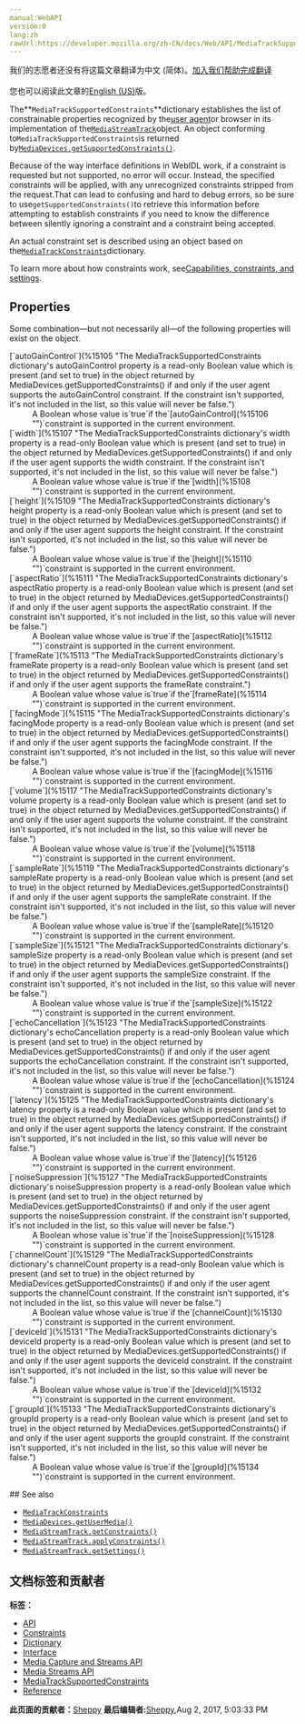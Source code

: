 ```yaml
---
manual:WebAPI
version:0
lang:zh
rawUrl:https://developer.mozilla.org/zh-CN/docs/Web/API/MediaTrackSupportedConstraints
---
```




<bdi>我们的志愿者还没有将这篇文章翻译为<bdi>中文 (简体)</bdi>。[加入我们帮助完成翻译](%15104 "")<br></br>您也可以阅读此文章的[English (US)](%5053 "")版。</bdi>






The**`MediaTrackSupportedConstraints`**dictionary establishes the list of constrainable properties recognized by the[user agent](%3517 "user agent: A user agent is a computer program representing a person, for example, a browser in a Web context.")or browser in its implementation of the[`MediaStreamTrack`](%14022 "The MediaStreamTrack interface represents a single media track within a stream; typically, these are audio or video tracks, but other track types may exist as well.")object. An object conforming to`MediaTrackSupportedConstraints`is returned by[`MediaDevices.getSupportedConstraints()`](%14987 "The getSupportedConstraints() method of the MediaDevices interface returns an object based on the MediaTrackSupportedConstraints dictionary, whose member fields each specify one of the constrainable properties the user agent understands.").



Because of the way interface definitions in WebIDL work, if a constraint is requested but not supported, no error will occur. Instead, the specified constraints will be applied, with any unrecognized constraints stripped from the request.That can lead to confusing and hard to debug errors, so be sure to use`getSupportedConstraints()`to retrieve this information before attempting to establish constraints if you need to know the difference between silently ignoring a constraint and a constraint being accepted.



An actual constraint set is described using an object based on the[`MediaTrackConstraints`](%5051 "The MediaTrackConstraints dictionary is used to describe a set of capabilities and the value or values each can take on. A constraints dictionary is passed into applyConstraints() to allow a script to establish a set of exact (required) values or ranges and/or preferred values or ranges of values for the track, and the most recently-requested set of custom constraints can be retrieved by calling getConstraints().")dictionary.



To learn more about how constraints work, see[Capabilities, constraints, and settings](%5050 "").


## Properties<a name="Properties"></a>


Some combination—but not necessarily all—of the following properties will exist on the object.

<dl><dt>[`autoGainControl`](%15105 "The MediaTrackSupportedConstraints dictionary's autoGainControl property is a read-only Boolean value which is present (and set to true) in the object returned by MediaDevices.getSupportedConstraints() if and only if the user agent supports the autoGainControl constraint. If the constraint isn't supported, it's not included in the list, so this value will never be false.")</dt><dd>A Boolean whose value is`true`if the`[autoGainControl](%15106 "")`constraint is supported in the current environment.</dd><dt>[`width`](%15107 "The MediaTrackSupportedConstraints dictionary's width property is a read-only Boolean value which is present (and set to true) in the object returned by MediaDevices.getSupportedConstraints() if and only if the user agent supports the width constraint. If the constraint isn't supported, it's not included in the list, so this value will never be false.")</dt><dd>A Boolean value whose value is`true`if the`[width](%15108 "")`constraint is supported in the current environment.</dd><dt>[`height`](%15109 "The MediaTrackSupportedConstraints dictionary's height property is a read-only Boolean value which is present (and set to true) in the object returned by MediaDevices.getSupportedConstraints() if and only if the user agent supports the height constraint. If the constraint isn't supported, it's not included in the list, so this value will never be false.")</dt><dd>A Boolean value whose value is`true`if the`[height](%15110 "")`constraint is supported in the current environment.</dd><dt>[`aspectRatio`](%15111 "The MediaTrackSupportedConstraints dictionary's aspectRatio property is a read-only Boolean value which is present (and set to true) in the object returned by MediaDevices.getSupportedConstraints() if and only if the user agent supports the aspectRatio constraint. If the constraint isn't supported, it's not included in the list, so this value will never be false.")</dt><dd>A Boolean value whose value is`true`if the`[aspectRatio](%15112 "")`constraint is supported in the current environment.</dd><dt>[`frameRate`](%15113 "The MediaTrackSupportedConstraints dictionary's frameRate property is a read-only Boolean value which is present (and set to true) in the object returned by MediaDevices.getSupportedConstraints() if and only if the user agent supports the frameRate constraint.")</dt><dd>A Boolean value whose value is`true`if the`[frameRate](%15114 "")`constraint is supported in the current environment.</dd><dt>[`facingMode`](%15115 "The MediaTrackSupportedConstraints dictionary's facingMode property is a read-only Boolean value which is present (and set to true) in the object returned by MediaDevices.getSupportedConstraints() if and only if the user agent supports the facingMode constraint. If the constraint isn't supported, it's not included in the list, so this value will never be false.")</dt><dd>A Boolean value whose value is`true`if the`[facingMode](%15116 "")`constraint is supported in the current environment.</dd><dt>[`volume`](%15117 "The MediaTrackSupportedConstraints dictionary's volume property is a read-only Boolean value which is present (and set to true) in the object returned by MediaDevices.getSupportedConstraints() if and only if the user agent supports the volume constraint. If the constraint isn't supported, it's not included in the list, so this value will never be false.")</dt><dd>A Boolean value whose value is`true`if the`[volume](%15118 "")`constraint is supported in the current environment.</dd><dt>[`sampleRate`](%15119 "The MediaTrackSupportedConstraints dictionary's sampleRate property is a read-only Boolean value which is present (and set to true) in the object returned by MediaDevices.getSupportedConstraints() if and only if the user agent supports the sampleRate constraint. If the constraint isn't supported, it's not included in the list, so this value will never be false.")</dt><dd>A Boolean value whose value is`true`if the`[sampleRate](%15120 "")`constraint is supported in the current environment.</dd><dt>[`sampleSize`](%15121 "The MediaTrackSupportedConstraints dictionary's sampleSize property is a read-only Boolean value which is present (and set to true) in the object returned by MediaDevices.getSupportedConstraints() if and only if the user agent supports the sampleSize constraint. If the constraint isn't supported, it's not included in the list, so this value will never be false.")</dt><dd>A Boolean value whose value is`true`if the`[sampleSize](%15122 "")`constraint is supported in the current environment.</dd><dt>[`echoCancellation`](%15123 "The MediaTrackSupportedConstraints dictionary's echoCancellation property is a read-only Boolean value which is present (and set to true) in the object returned by MediaDevices.getSupportedConstraints() if and only if the user agent supports the echoCancellation constraint. If the constraint isn't supported, it's not included in the list, so this value will never be false.")</dt><dd>A Boolean value whose value is`true`if the`[echoCancellation](%15124 "")`constraint is supported in the current environment.</dd><dt>[`latency`](%15125 "The MediaTrackSupportedConstraints dictionary's latency property is a read-only Boolean value which is present (and set to true) in the object returned by MediaDevices.getSupportedConstraints() if and only if the user agent supports the latency constraint. If the constraint isn't supported, it's not included in the list, so this value will never be false.")</dt><dd>A Boolean value whose value is`true`if the`[latency](%15126 "")`constraint is supported in the current environment.</dd><dt>[`noiseSuppression`](%15127 "The MediaTrackSupportedConstraints dictionary's noiseSuppression property is a read-only Boolean value which is present (and set to true) in the object returned by MediaDevices.getSupportedConstraints() if and only if the user agent supports the noiseSuppression constraint. If the constraint isn't supported, it's not included in the list, so this value will never be false.")</dt><dd>A Boolean whose value is`true`if the`[noiseSuppression](%15128 "")`constraint is supported in the current environment.</dd><dt>[`channelCount`](%15129 "The MediaTrackSupportedConstraints dictionary's channelCount property is a read-only Boolean value which is present (and set to true) in the object returned by MediaDevices.getSupportedConstraints() if and only if the user agent supports the channelCount constraint. If the constraint isn't supported, it's not included in the list, so this value will never be false.")</dt><dd>A Boolean value whose value is`true`if the`[channelCount](%15130 "")`constraint is supported in the current environment.</dd><dt>[`deviceId`](%15131 "The MediaTrackSupportedConstraints dictionary's deviceId property is a read-only Boolean value which is present (and set to true) in the object returned by MediaDevices.getSupportedConstraints() if and only if the user agent supports the deviceId constraint. If the constraint isn't supported, it's not included in the list, so this value will never be false.")</dt><dd>A Boolean value whose value is`true`if the`[deviceId](%15132 "")`constraint is supported in the current environment.</dd><dt>[`groupId`](%15133 "The MediaTrackSupportedConstraints dictionary's groupId property is a read-only Boolean value which is present (and set to true) in the object returned by MediaDevices.getSupportedConstraints() if and only if the user agent supports the groupId constraint. If the constraint isn't supported, it's not included in the list, so this value will never be false.")</dt><dd>A Boolean value whose value is`true`if the`[groupId](%15134 "")`constraint is supported in the current environment.</dd></dl>
## See also<a name="See_also"></a>

* [`MediaTrackConstraints`](%5051 "The MediaTrackConstraints dictionary is used to describe a set of capabilities and the value or values each can take on. A constraints dictionary is passed into applyConstraints() to allow a script to establish a set of exact (required) values or ranges and/or preferred values or ranges of values for the track, and the most recently-requested set of custom constraints can be retrieved by calling getConstraints().")
* [`MediaDevices.getUserMedia()`](%14533 "The MediaDevices getUserMedia() method prompts the user for permission to use a media input which produces a MediaStream with tracks containing the requested types of media.")
* [`MediaStreamTrack.getConstraints()`](%14985 "The getConstraints() method of the MediaStreamTrack interface returns a MediaTrackConstraints object containing the set of constraints most recently established for the track using a prior call to applyConstraints(). These constraints indicate values and ranges of values that the Web site or application has specified are required or acceptable for the included constrainable properties.")
* [`MediaStreamTrack.applyConstraints()`](%14986 "The applyConstraints() method of the MediaStreamTrack interface applies a set of constraints to the track; these constraints let the Web site or app establish ideal values and acceptable ranges of values for the constrainable properties of the track, such as frame rate, dimensions, echo cancelation, and so forth.")
* [`MediaStreamTrack.getSettings()`](%14988 "The getSettings() method of the MediaStreamTrack interface returns a MediaTrackSettings object containing the current values of each of the constrainable properties for the current MediaStreamTrack.")



## 文档标签和贡献者
**标签：**
* [API](%50 "")
* [Constraints](%5055 "")
* [Dictionary](%3539 "")
* [Interface](%3380 "")
* [Media Capture and Streams API](%5056 "")
* [Media Streams API](%5057 "")
* [MediaTrackSupportedConstraints](%15135 "")
* [Reference](%3381 "")

**此页面的贡献者：**[Sheppy](%405 "")
**最后编辑者:**[Sheppy](%405 ""),<time>Aug 2, 2017, 5:03:33 PM</time>


